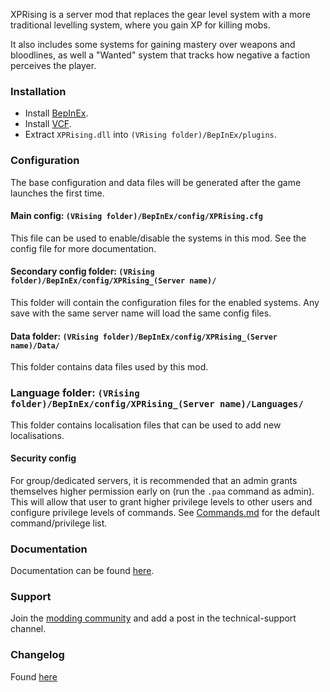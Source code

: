 XPRising is a server mod that replaces the gear level system with a more traditional levelling system, where you gain XP for killing mobs.

It also includes some systems for gaining mastery over weapons and bloodlines, as well a "Wanted" system that tracks how negative a faction perceives the player.

### Installation

- Install [BepInEx](https://v-rising.thunderstore.io/package/BepInEx/BepInExPack_V_Rising/).
- Install [VCF](https://thunderstore.io/c/v-rising/p/deca/VampireCommandFramework/).
- Extract `XPRising.dll` into `(VRising folder)/BepInEx/plugins`.

### Configuration

The base configuration and data files will be generated after the game launches the first time.

#### Main config: `(VRising folder)/BepInEx/config/XPRising.cfg`
This file can be used to enable/disable the systems in this mod. See the config file for more documentation.

#### Secondary config folder: `(VRising folder)/BepInEx/config/XPRising_(Server name)/`
This folder will contain the configuration files for the enabled systems. Any save with the same server name will load the same config files.

#### Data folder: `(VRising folder)/BepInEx/config/XPRising_(Server name)/Data/`
This folder contains data files used by this mod.

### Language folder: `(VRising folder)/BepInEx/config/XPRising_(Server name)/Languages/`
This folder contains localisation files that can be used to add new localisations.

#### Security config
For group/dedicated servers, it is recommended that an admin grants themselves higher permission early on (run the `.paa` command as admin).
This will allow that user to grant higher privilege levels to other users and configure privilege levels of commands.
See [Commands.md](https://github.com/aontas/XPRising/blob/main/Command.md) for the default command/privilege list.

### Documentation

Documentation can be found [here](https://github.com/aontas/XPRising/blob/main/Documentation.md).

### Support

Join the [modding community](https://vrisingmods.com/discord) and add a post in the technical-support channel.

### Changelog

Found [here](https://github.com/aontas/XPRising/blob/main/CHANGELOG.md)